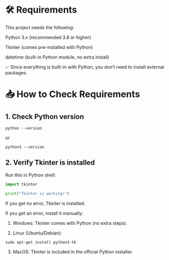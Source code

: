 # 🛠 Requirements

This project needs the following:

Python 3.x (recommended 3.8 or higher)

Tkinter (comes pre-installed with Python)

datetime (built-in Python module, no extra install)

✅ Since everything is built-in with Python, you don’t need to install external packages.

# 📥 How to Check Requirements

## 1. Check Python version

```python --version```


or

```python3 --version```

## 2. Verify Tkinter is installed

Run this in Python shell:
```python
import tkinter

print("Tkinter is working!")
```

If you get no error, Tkinter is installed.

If you get an error, install it manually:

1. Windows: Tkinter comes with Python (no extra steps).

2. Linux (Ubuntu/Debian):

```sudo apt-get install python3-tk```


3. MacOS: Tkinter is included in the official Python installer.
